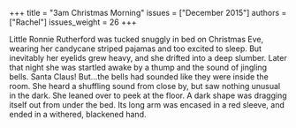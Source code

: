 +++
title = "3am Christmas Morning"
issues = ["December 2015"]
authors = ["Rachel"]
issues_weight = 26
+++

Little Ronnie Rutherford was tucked snuggly in bed on Christmas Eve, wearing her candycane striped pajamas and too excited to sleep. But inevitably her eyelids grew heavy, and she drifted into a deep slumber. Later that night she was startled awake by a thump and the sound of jingling bells. Santa Claus! But…the bells had sounded like they were inside the room. She heard a shuffling sound from close by, but saw nothing unusual in the dark. She leaned over to peek at the floor. A dark shape was dragging itself out from under the bed. Its long arm was encased in a red sleeve, and ended in a withered, blackened hand.
